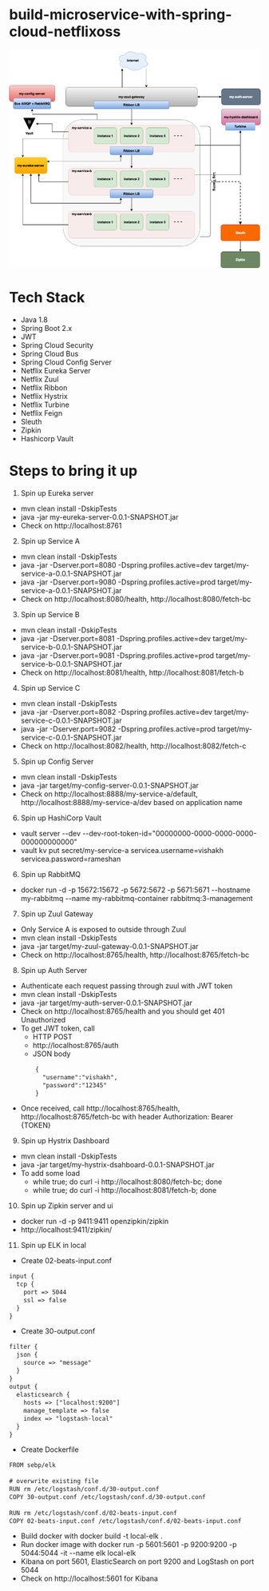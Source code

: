 # build-microservice-with-spring-cloud-netflixoss

![alt text](https://github.com/Hitman007IN/build-microservice-with-spring-cloud-netflixoss/blob/master/screenshot/microservice_architecture.png)

# Tech Stack
- Java 1.8
- Spring Boot 2.x
- JWT
- Spring Cloud Security
- Spring Cloud Bus
- Spring Cloud Config Server
- Netflix Eureka Server
- Netflix Zuul
- Netflix Ribbon
- Netflix Hystrix
- Netflix Turbine
- Netflix Feign
- Sleuth
- Zipkin
- Hashicorp Vault

# Steps to bring it up

1) Spin up Eureka server
- mvn clean install -DskipTests
- java -jar my-eureka-server-0.0.1-SNAPSHOT.jar
- Check on http://localhost:8761

2) Spin up Service A
- mvn clean install -DskipTests
- java -jar -Dserver.port=8080 -Dspring.profiles.active=dev target/my-service-a-0.0.1-SNAPSHOT.jar
- java -jar -Dserver.port=9080 -Dspring.profiles.active=prod target/my-service-a-0.0.1-SNAPSHOT.jar
- Check on http://localhost:8080/health, http://localhost:8080/fetch-bc

3) Spin up Service B
- mvn clean install -DskipTests
- java -jar -Dserver.port=8081 -Dspring.profiles.active=dev target/my-service-b-0.0.1-SNAPSHOT.jar
- java -jar -Dserver.port=9081 -Dspring.profiles.active=prod target/my-service-b-0.0.1-SNAPSHOT.jar
- Check on http://localhost:8081/health, http://localhost:8081/fetch-b

4) Spin up Service C
- mvn clean install -DskipTests
- java -jar -Dserver.port=8082 -Dspring.profiles.active=dev target/my-service-c-0.0.1-SNAPSHOT.jar
- java -jar -Dserver.port=9082 -Dspring.profiles.active=prod target/my-service-c-0.0.1-SNAPSHOT.jar
- Check on http://localhost:8082/health, http://localhost:8082/fetch-c

5) Spin up Config Server
- mvn clean install -DskipTests
- java -jar target/my-config-server-0.0.1-SNAPSHOT.jar
- Check on http://localhost:8888/my-service-a/default, http://localhost:8888/my-service-a/dev based on application name

6) Spin up HashiCorp Vault 
- vault server --dev --dev-root-token-id="00000000-0000-0000-0000-000000000000"
- vault kv put secret/my-service-a servicea.username=vishakh servicea.password=rameshan

6) Spin up RabbitMQ
- docker run -d -p 15672:15672 -p 5672:5672 -p 5671:5671 --hostname my-rabbitmq --name my-rabbitmq-container rabbitmq:3-management

7) Spin up Zuul Gateway
- Only Service A is exposed to outside through Zuul
- mvn clean install -DskipTests
- java -jar target/my-zuul-gateway-0.0.1-SNAPSHOT.jar
- Check on http://localhost:8765/health, http://localhost:8765/fetch-bc

8) Spin up Auth Server
- Authenticate each request passing through zuul with JWT token
- mvn clean install -DskipTests
- java -jar target/my-auth-server-0.0.1-SNAPSHOT.jar
- Check on http://localhost:8765/health and you should get 401 Unauthorized
- To get JWT token, call 
	- HTTP POST
	- http://localhost:8765/auth
	- JSON body
	``` 
	    {
          "username":"vishakh",
          "password":"12345"
        }
	```
- Once received, call http://localhost:8765/health, http://localhost:8765/fetch-bc with header Authorization: Bearer {TOKEN}

9) Spin up Hystrix Dashboard
- mvn clean install -DskipTests
- java -jar target/my-hystrix-dsahboard-0.0.1-SNAPSHOT.jar
- To add some load
	- while true; do curl -i http://localhost:8080/fetch-bc; done
	- while true; do curl -i http://localhost:8081/fetch-b; done

10) Spin up Zipkin server and ui
- docker run -d -p 9411:9411 openzipkin/zipkin
- http://localhost:9411/zipkin/

11) Spin up ELK in local
- Create 02-beats-input.conf
```
input {
  tcp {
    port => 5044
    ssl => false
  }
}
```
- Create 30-output.conf
```
filter {
  json {
    source => "message"
  }
}
output {
  elasticsearch {
    hosts => ["localhost:9200"]
    manage_template => false
    index => "logstash-local"
  }
}
```
- Create Dockerfile
```
FROM sebp/elk

# overwrite existing file
RUN rm /etc/logstash/conf.d/30-output.conf
COPY 30-output.conf /etc/logstash/conf.d/30-output.conf

RUN rm /etc/logstash/conf.d/02-beats-input.conf
COPY 02-beats-input.conf /etc/logstash/conf.d/02-beats-input.conf
```
- Build docker with docker build -t local-elk .
- Run docker image with docker run -p 5601:5601 -p 9200:9200 -p 5044:5044 -it --name elk local-elk
- Kibana on port 5601, ElasticSearch on port 9200 and LogStash on port 5044
- Check on http://localhost:5601 for Kibana

